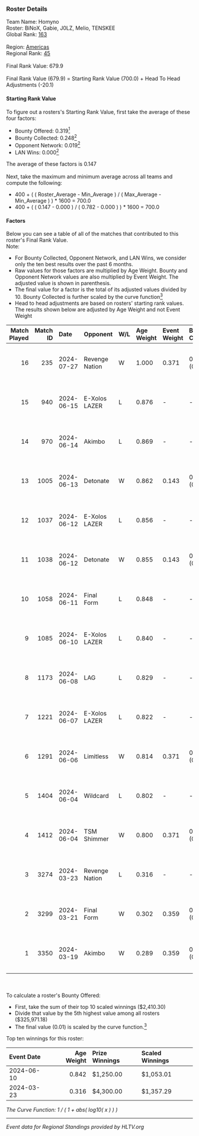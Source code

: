### Roster Details<br />
Team Name: Homyno<br />
Roster: BiNoX, Gabie, J0LZ, Melio, TENSKEE<br />
Global Rank: [163](../standings_global.md)<br />
<br />
Region: [Americas]( ../standings_americas.md)<br />
Regional Rank: [45]( ../standings_americas.md)<br />
<br />
Final Rank Value:  679.9<br />
<br />
Final Rank Value (679.9) = Starting Rank Value (700.0) + Head To Head Adjustments (-20.1)<br />

#### Starting Rank Value<br />
To figure out a rosters's Starting Rank Value, first take the average of these four factors:<br />
- Bounty Offered: 0.319[<sup>1</sup>](#table2)
- Bounty Collected: 0.248[<sup>2</sup>](#table1)
- Opponent Network: 0.019[<sup>2</sup>](#table1)
- LAN Wins: 0.000[<sup>2</sup>](#table1)

The average of these factors is 0.147<br />
<br />
Next, take the maximum and minimum average across all teams and compute the following:<br />
- 400 + ( ( Roster_Average - Min_Average ) / ( Max_Average - Min_Average ) ) * 1600 = 700.0
- 400 + ( ( 0.147 - 0.000 ) / ( 0.782 - 0.000 ) ) * 1600 = 700.0


#### Factors<br />
Below you can see a table of all of the matches that contributed to this roster's Final Rank Value.<br />
Note:<br />

- For Bounty Collected, Opponent Network, and LAN Wins, we consider only the ten best results over the past 6 months.
- Raw values for those factors are multiplied by Age Weight. Bounty and Opponent Network values are also multiplied by Event Weight. The adjusted value is shown in parenthesis.
- The final value for a factor is the total of its adjusted values divided by 10. Bounty Collected is further scaled by the curve function[<sup>3</sup>](#curveFunction)
- Head to head adjustments are based on rosters' starting rank values. The results shown below are adjusted by Age Weight and not Event Weight
<span id="table1"></span><br />


| Match Played | Match ID | Date       | Opponent       | W/L | Age Weight | Event Weight | Bounty Collected | Opponent Network | LAN Wins  | H2H Adj. | Roster                             |
| -: | -: | :- | :- | :- | :- | :- | :- | :- | :- | -: | :- |
|           16 |      235 | 2024-07-27 | Revenge Nation | W   | 1.000      | 0.371        | 0.007 (0.003)    | 0.104 (0.038)    | 0 (0.000) |    17.26 | BiNoX, Gabie, J0LZ, Melio, TENSKEE |
|           15 |      940 | 2024-06-15 | E-Xolos LAZER  | L   | 0.876      | -            | -                | -                | -         |    -9.49 | Gabie, J0LZ, Melio, TENSKEE, YuZ   |
|           14 |      970 | 2024-06-14 | Akimbo         | L   | 0.869      | -            | -                | -                | -         |    -9.12 | Gabie, J0LZ, Melio, TENSKEE, YuZ   |
|           13 |     1005 | 2024-06-13 | Detonate       | W   | 0.862      | 0.143        | 0.000 (0.000)    | 0.075 (0.009)    | 0 (0.000) |     8.32 | Gabie, J0LZ, Melio, TENSKEE, YuZ   |
|           12 |     1037 | 2024-06-12 | E-Xolos LAZER  | L   | 0.856      | -            | -                | -                | -         |    -9.77 | Gabie, J0LZ, Melio, TENSKEE, YuZ   |
|           11 |     1038 | 2024-06-12 | Detonate       | W   | 0.855      | 0.143        | 0.000 (0.000)    | 0.075 (0.009)    | 0 (0.000) |     7.93 | Gabie, J0LZ, Melio, TENSKEE, YuZ   |
|           10 |     1058 | 2024-06-11 | Final Form     | L   | 0.848      | -            | -                | -                | -         |   -14.86 | Gabie, J0LZ, Melio, TENSKEE, YuZ   |
|            9 |     1085 | 2024-06-10 | E-Xolos LAZER  | L   | 0.840      | -            | -                | -                | -         |   -10.56 | Gabie, J0LZ, Melio, TENSKEE, YuZ   |
|            8 |     1173 | 2024-06-08 | LAG            | L   | 0.829      | -            | -                | -                | -         |    -8.45 | Gabie, J0LZ, Melio, TENSKEE, YuZ   |
|            7 |     1221 | 2024-06-07 | E-Xolos LAZER  | L   | 0.822      | -            | -                | -                | -         |   -11.64 | Gabie, J0LZ, Melio, TENSKEE, YuZ   |
|            6 |     1291 | 2024-06-06 | Limitless      | W   | 0.814      | 0.371        | 0.001 (0.000)    | 0.174 (0.052)    | 0 (0.000) |     9.23 | Gabie, J0LZ, Melio, TENSKEE, YuZ   |
|            5 |     1404 | 2024-06-04 | Wildcard       | L   | 0.802      | -            | -                | -                | -         |    -5.05 | Gabie, J0LZ, Melio, TENSKEE, YuZ   |
|            4 |     1412 | 2024-06-04 | TSM Shimmer    | W   | 0.800      | 0.371        | 0.020 (0.006)    | 0.206 (0.061)    | 0 (0.000) |    12.82 | Gabie, J0LZ, Melio, TENSKEE, YuZ   |
|            3 |     3274 | 2024-03-23 | Revenge Nation | L   | 0.316      | -            | -                | -                | -         |    -4.94 | Gabie, J0LZ, Melio, TENSKEE, YuZ   |
|            2 |     3299 | 2024-03-21 | Final Form     | W   | 0.302      | 0.359        | 0.003 (0.000)    | 0.068 (0.007)    | 0 (0.000) |     4.10 | Gabie, J0LZ, Melio, TENSKEE, YuZ   |
|            1 |     3350 | 2024-03-19 | Akimbo         | W   | 0.289      | 0.359        | 0.003 (0.000)    | 0.078 (0.008)    | 0 (0.000) |     4.10 | Gabie, J0LZ, Melio, TENSKEE, YuZ   |

<br />
<span id="table2"></span><br />
To calculate a roster's Bounty Offered:<br />

- First, take the sum of their top 10 scaled winnings ($2,410.30)
- Divide that value by the 5th highest value among all rosters ($325,971.18)
- The final value (0.01) is scaled by the curve function.[<sup>3</sup>](#curveFunction)

Top ten winnings for this roster:<br />

| Event Date | Age Weight | Prize Winnings | Scaled Winnings |
| :- | -: | :- | :- |
| 2024-06-10 |      0.842 | $1,250.00      | $1,053.01       |
| 2024-03-23 |      0.316 | $4,300.00      | $1,357.29       |


<span id="curveFunction"></span>_The Curve Function: 1 / ( 1 + abs( log10( x ) ) )_<br />

---
_Event data for Regional Standings provided by HLTV.org_<br />

